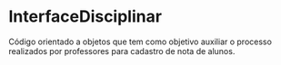 # InterfaceDisciplinar

Código orientado a objetos que tem como objetivo auxiliar o processo realizados por professores para cadastro de nota de alunos.
